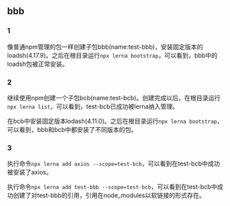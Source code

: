 ## bbb
### 1
像普通npm管理的包一样创建子包bbb(name:test-bbb)，安装固定版本的loadsh(4.17.9)。之后在根目录运行````npx lerna bootstrap````，可以看到，bbb中的loadsh包被正常安装。


### 2
继续使用npm创建一个子包bcb(name:test-bcb)。创建完成以后，在根目录运行````npx lerna list````，可以看到，test-bcb已成功被lerna纳入管理。

在bcb中安装固定版本lodash(4.11.0)。之后在根目录运行````npx lerna bootstrap````，可以看到，bbb和bcb中都安装了不同版本的包。

### 3
执行命令```npx lerna add axios --scope=test-bcb```，可以看到在test-bcb中成功被安装了axios。

执行命令````npx lerna add test-bbb --scope=test-bcb````，可以看到在test-bcb中成功创建了对test-bbb的引用，引用在node_modules以软链接的形式存在。



